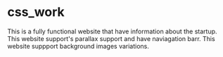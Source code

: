 # css_work
This is a fully functional website that have information about the startup.
This website support's parallax support and have naviagation barr.
This website suppport background images variations.
